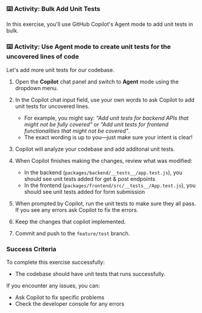 ### :keyboard: Activity: Bulk Add Unit Tests

In this exercise, you'll use GitHub Copilot's Agent mode to add unit tests in bulk.

### :keyboard: Activity: Use Agent mode to create unit tests for the uncovered lines of code

Let's add more unit tests for our codebase.

1. Open the **Copilot** chat panel and switch to **Agent** mode using the dropdown menu.

1. In the Copilot chat input field, use your own words to ask Copilot to add unit tests for uncovered lines.
   - For example, you might say: _"Add unit tests for backend APIs that might not be fully covered"_ or _"Add unit tests for frontend functionalities that might not be covered"_.
   - The exact wording is up to you—just make sure your intent is clear!

1. Copilot will analyze your codebase and add additonal unit tests.

1. When Copilot finishes making the changes, review what was modified:
   - In the backend (`packages/backend/__tests__/app.test.js`), you should see unit tests added for get & post endpoints
   - In the frontend (`packages/frontend/src/__tests__/App.test.js`), you should see unit tests added for form submission

1. When prompted by Copilot, run the unit tests to make sure they all pass. If you see any errors ask Copilot to fix the errors.

1. Keep the changes that copilot implemented.

1. Commit and push to the `feature/test` branch.

### Success Criteria

To complete this exercise successfully:

- The codebase should have unit tests that runs successfully.

If you encounter any issues, you can:

- Ask Copilot to fix specific problems
- Check the developer console for any errors
